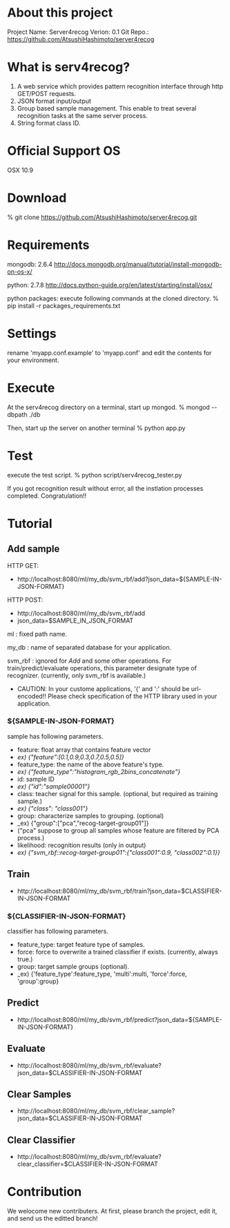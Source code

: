 # About this project
Project Name: Server4recog
Verion:	      0.1
Git Repo.:    https://github.com/AtsushiHashimoto/server4recog

# What is serv4recog?
1. A web service which provides pattern recognition interface through http GET/POST requests.
2. JSON format input/output
3. Group based sample management. This enable to treat several recognition tasks at the same server process.
4. String format class ID.

# Official Support OS
OSX 10.9

# Download
% git clone https://github.com/AtsushiHashimoto/server4recog.git

# Requirements
mongodb:			2.6.4
http://docs.mongodb.org/manual/tutorial/install-mongodb-on-os-x/

python:       2.7.8
http://docs.python-guide.org/en/latest/starting/install/osx/

python packages: execute following commands at the cloned directory.
% pip install -r packages_requirements.txt

# Settings
rename 'myapp.conf.example' to 'myapp.conf' and edit the contents for your environment.

# Execute
At the serv4recog directory on a terminal, start up mongod.
% mongod --dbpath ./db

Then, start up the server on another terminal
% python app.py

# Test
execute the test script.
% python script/serv4recog_tester.py

If you got recognition result without error, all the instlation processes completed.
Congratulation!!

# Tutorial

## Add sample
HTTP GET:

- http://localhost:8080/ml/my_db/svm_rbf/add?json_data=${SAMPLE-IN-JSON-FORMAT}

HTTP POST:
 
- http://localhost:8080/ml/my_db/svm_rbf/add
- json_data=$SAMPLE_IN_JSON_FORMAT

ml      : fixed path name.

my_db   : name of separated database for your application.

svm_rbf : ignored for _Add_ and some other operations. For train/predict/evaluate operations, this parameter designate type of recognizer. (currently, only svm_rbf is available.)

- CAUTION: In your custome applications, '{' and ':' should be url-encoded!! Please check specification of the HTTP library used in your application.

### ${SAMPLE-IN-JSON-FORMAT}
sample has following parameters.

- feature: float array that contains feature vector
 - _ex) {"feature":[0.1,0.9,0.3,0.7,0.5,0.5]}_
- feature_type: the name of the above feature's type.
 - _ex) {"feature_type":"histogram_rgb_2bins_concatenate"}_
- id: sample ID
 - _ex) {"id":"sample00001"}_
- class: teacher signal for this sample. (optional, but required as training sample.)
 - _ex) {"class": "class001"}_
- group: characterize samples to grouping. (optional)
 - _ex) {"group":["pca","recog-target-group01"]}
 - ("pca" suppose to group all samples whose feature are filtered by PCA process.)
- likelihood: recognition results (only in output)
 - _ex) {"svm_rbf::recog-target-group01":{"class001":0.9, "class002":0.1}}_

## Train
- http://localhost:8080/ml/my_db/svm_rbf/train?json_data=$CLASSIFIER-IN-JSON-FORMAT

### ${CLASSIFIER-IN-JSON-FORMAT}
classifier has following parameters.
- feature_type: target feature type of samples.
- force: force to overwrite a trained classifier if exists. (currently, always true.)
- group: target sample groups (optional).
 - _ex) {'feature_type':feature_type, 'multi':multi, 'force':force, 'group':group}

## Predict
- http://localhost:8080/ml/my_db/svm_rbf/predict?json_data=${SAMPLE-IN-JSON-FORMAT}

## Evaluate
- http://localhost:8080/ml/my_db/svm_rbf/evaluate?json_data=$CLASSIFIER-IN-JSON-FORMAT

## Clear Samples
- http://localhost:8080/ml/my_db/svm_rbf/clear_sample?json_data=$CLASSIFIER-IN-JSON-FORMAT

## Clear Classifier
- http://localhost:8080/ml/my_db/svm_rbf/evaluate?clear_classifier=$CLASSIFIER-IN-JSON-FORMAT


# Contribution
We welocome new contributers. At first, please branch the project, edit it, and send us the editted branch!
